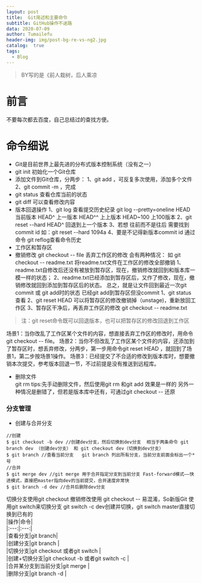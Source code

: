 ```yaml
---
layout: post
title:  Git简述和主要命令
subtitle: GitHub操作不迷路
data: 2020-07-09
author: Tumailefu
header-img: img/post-bg-re-vs-ng2.jpg
catalog:  true
tags:
  - Blog
---
```


> BY写的是《前人栽树，后人乘凉

# 前言
不要每次都去百度，自己总结过的查找方便。
# 命令细说
* Git是目前世界上最先进的分布式版本控制系统（没有之一）
* git init 初始化一个Git仓库
* 添加文件到Git仓库，分两步：
 1、git add <file>，可反复多次使用，添加多个文件
 2、git commit -m <message>，完成
* git status 查看仓库当前的状态
* git diff 可以查看修改内容
* 版本回退操作
  1、git log 查看提交历史纪录 git log --pretty=oneline
    HEAD 当前版本 HEAD^ 上一版本 HEAD^^ 上上版本 HEAD~100 上100版本
  2、git reset --hard HEAD^ 回退到上一个版本
  3、若想 往前而不是往后 需要找到commit id 如：git reset --hard 1094a
  4、要是不记得新版本commit id 通过命令 git reflog查看命令历史
 * 工作区和暂存区
 * 撤销修改 
  git checkout -- file 丢弃工作区的修改 会有两种情况：
    如 git checkout -- readme.txt 将readme.txt文件在工作区的修改全部撤销
    1、readme.txt自修改后还没有被放到暂存区，现在，撤销修改就回到和版本库一模一样的状态；
    2、readme.txt已经添加到暂存区后，又作了修改，现在，撤销修改就回到添加到暂存区后的状态。
    总之，就是让文件回到最近一次git commit 或 git add时的状态
  已经git add到暂存区但没commit
  1、git status 查看
  2、git reset HEAD <file> 可以将暂存区的修改撤销掉（unstage)，重新放回工作区
  3、暂存区干净后，再丢弃工作区的修改 git checkout -- readme.txt
  > 注：git reset命令既可以回退版本，也可以把暂存区的修改回退到工作区
  
  场景1：当你改乱了工作区某个文件的内容，想直接丢弃工作区的修改时，用命令git checkout -- file。
  场景2：当你不但改乱了工作区某个文件的内容，还添加到了暂存区时，想丢弃修改，分两步，第一步用命令git reset HEAD <file>，就回到了场景1，第二步按场景1操作。
  场景3：已经提交了不合适的修改到版本库时，想要撤销本次提交，参考版本回退一节，不过前提是没有推送到远程库。
* 删除文件  
  git rm <file>
  tips:先手动删除文件，然后使用git rm <file>和git add <file>效果是一样的
  另外一种情况是删错了，但若是版本库中还有，可通过git checkout -- <file>还原
### 分支管理
  * 创建与合并分支
  ```
  //创建
  $ git checkout -b dev //创建dev分支，然后切换到dev分支  相当于两条命令 git branch dev （创建dev分支） 和 git checkout dev（切换到dev分支）
  $ git branch //查看当前分支   git branch 列出所有分支，当前分支前面会标出一个*号
  //合并
  $ git merge dev //git merge 用于合并指定分支到当前分支 Fast-forward模式——快进模式，直接把master指向dev的当前提交，合并速度非常快
  $ git branch -d dev //合并后删除dev分支
  ```
切换分支使用git checkout <branch> 撤销修改使用 git checkout -- <file> 易混淆，So新版Git 使用git switch来切换分支 git switch -c dev创建并切换，git switch master直接切换到已有的  
|操作|命令|  
|:---:|:---:|  
|查看分支|git branch|  
|创建分支|git branch <name>|  
|切换分支|git checkout <name>或者git switch <name>|  
|创建+切换分支|git checkout -b <name>或者git switch -c <nama>|  
|合并某分支到当前分支|git merge <name>|  
|删除分支|git branch -d <name>|  
